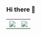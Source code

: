 ### Hi there 👋
<table style="width:100%">
  <tr>
    <th><img src="https://github-readme-stats.vercel.app/api?username=abhishekshree&show_icons=true&hide_border=true" /></th>
    <th><img src="https://github-readme-stats.vercel.app/api/top-langs/?username=abhishekshree&layout=compact&langs_count=6" /></th>
  </tr>
</table>

<!--
**abhishekshree/abhishekshree** is a ✨ _special_ ✨ repository because its `README.md` (this file) appears on your GitHub profile.

Here are some ideas to get you started:

- 🔭 I’m currently working on ...
- 🌱 I’m currently learning ...
- 👯 I’m looking to collaborate on ...
- 🤔 I’m looking for help with ...
- 💬 Ask me about ...
- 📫 How to reach me: ...
- 😄 Pronouns: ...
- ⚡ Fun fact: ...
-->
